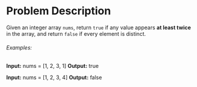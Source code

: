 # Problem Description
Given an integer array `nums`, return `true` if any value appears **at least twice** in the array, and return `false` if every element is distinct.

###### Examples:
**Input:** nums = [1, 2, 3, 1]
**Output:** true

**Input:** nums = [1, 2, 3, 4]
**Output:** false
